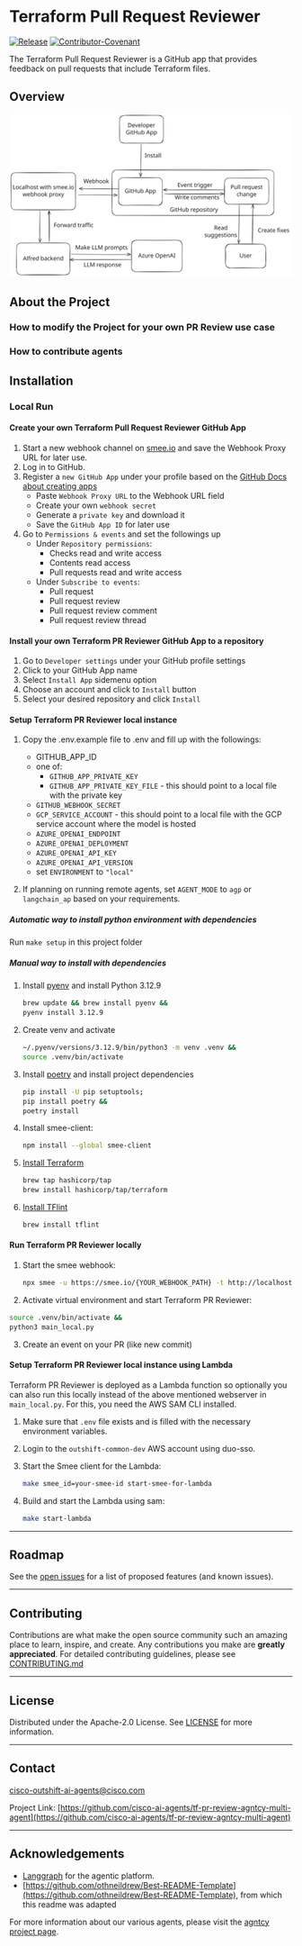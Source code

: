 # Terraform Pull Request Reviewer
[![Release](https://img.shields.io/github/v/release/cisco-ai-agents/tf-pr-review-agntcy-multi-agent?display_name=tag)](CHANGELOG.md)
[![Contributor-Covenant](https://img.shields.io/badge/Contributor%20Covenant-2.1-fbab2c.svg)](CODE_OF_CONDUCT.md)

The Terraform Pull Request Reviewer is a GitHub app that provides feedback on pull requests that include Terraform files.

## Overview

![Overview of Terraform Pull Request Reviewer](./docs/resources/overview.svg)

## About the Project

### How to modify the Project for your own PR Review use case

### How to contribute agents

## Installation

### Local Run

#### Create your own Terraform Pull Request Reviewer GitHub App

1. Start a new webhook channel on [smee.io](https://smee.io/) and save the Webhook Proxy URL for later use.
2. Log in to GitHub.
3. Register a `new GitHub App` under your profile based on the [GitHub Docs about creating apps](https://docs.github.com/en/apps/creating-github-apps/registering-a-github-app/registering-a-github-app#registering-a-github-app)
   - Paste `Webhook Proxy URL` to the Webhook URL field
   - Create your own `webhook secret`
   - Generate a `private key` and download it
   - Save the `GitHub App ID` for later use
4. Go to `Permissions & events` and set the followings up
   - Under `Repository permissions`:
     - Checks read and write access
     - Contents read access
     - Pull requests read and write access
   - Under `Subscribe to events`:
     - Pull request
     - Pull request review
     - Pull request review comment
     - Pull request review thread

#### Install your own Terraform PR Reviewer GitHub App to a repository

1. Go to `Developer settings` under your GitHub profile settings
2. Click to your GitHub App name
3. Select `Install App` sidemenu option
4. Choose an account and click to `Install` button
5. Select your desired repository and click `Install`

#### Setup Terraform PR Reviewer local instance

1. Copy the .env.example file to .env and fill up with the followings:
   - GITHUB_APP_ID
   - one of:
       - `GITHUB_APP_PRIVATE_KEY`
       - `GITHUB_APP_PRIVATE_KEY_FILE` - this should point to a local file with the private key
   - `GITHUB_WEBHOOK_SECRET`
   - `GCP_SERVICE_ACCOUNT` - this should point to a local file with the GCP service account where the model is hosted
   - `AZURE_OPENAI_ENDPOINT`
   - `AZURE_OPENAI_DEPLOYMENT`
   - `AZURE_OPENAI_API_KEY`
   - `AZURE_OPENAI_API_VERSION`
   - set `ENVIRONMENT` to `"local"`

2. If planning on running remote agents, set `AGENT_MODE` to `agp` or `langchain_ap` based on your requirements.

##### Automatic way to install python environment with dependencies

Run `make setup` in this project folder

##### Manual way to install with dependencies

1. Install [pyenv](https://github.com/pyenv/pyenv?tab=readme-ov-file#installation) and install Python 3.12.9
   ```bash
   brew update && brew install pyenv &&
   pyenv install 3.12.9
   ```
2. Create venv and activate
   ```bash
   ~/.pyenv/versions/3.12.9/bin/python3 -m venv .venv &&
   source .venv/bin/activate
   ```
3. Install [poetry](https://python-poetry.org/docs/#installing-manually) and install project dependencies
   ```bash
   pip install -U pip setuptools;
   pip install poetry &&
   poetry install
   ```
4. Install smee-client:
   ```bash
   npm install --global smee-client
   ```
5. [Install Terraform](https://developer.hashicorp.com/terraform/install)
   ```bash
   brew tap hashicorp/tap
   brew install hashicorp/tap/terraform
   ```
6. [Install TFlint](https://github.com/terraform-linters/tflint?tab=readme-ov-file#installation)
   ```bash
   brew install tflint
   ```

#### Run Terraform PR Reviewer locally

1. Start the smee webhook:
   ```bash
   npx smee -u https://smee.io/{YOUR_WEBHOOK_PATH} -t http://localhost:5500/api/webhook
    ```
2.	Activate virtual environment and start Terraform PR Reviewer:
   ```bash
   source .venv/bin/activate &&
   python3 main_local.py
   ```
3. Create an event on your PR (like new commit)

#### Setup Terraform PR Reviewer local instance using Lambda

Terraform PR Reviewer is deployed as a Lambda function so optionally you can also run this locally instead of the above mentioned webserver in `main_local.py`. For this, you need the AWS SAM CLI installed.

1. Make sure that `.env` file exists and is filled with the necessary environment variables.

2. Login to the `outshift-common-dev` AWS account using duo-sso.

3. Start the Smee client for the Lambda:
   ```bash
   make smee_id=your-smee-id start-smee-for-lambda
   ```

4. Build and start the Lambda using sam:
   ```bash
   make start-lambda
   ```


---
## Roadmap

See the [open issues](https://github.com/cisco-ai-agents/tf-pr-review-agntcy-multi-agent/issues) for a list
of proposed features (and known issues).

---
## Contributing

Contributions are what make the open source community such an amazing place to
learn, inspire, and create. Any contributions you make are **greatly
appreciated**. For detailed contributing guidelines, please see
[CONTRIBUTING.md](CONTRIBUTING.md)

---
## License

Distributed under the Apache-2.0 License. See [LICENSE](LICENSE) for more
information.

---
## Contact

[cisco-outshift-ai-agents@cisco.com](mailto:cisco-outshift-ai-agents@cisco.com)

Project Link:
[https://github.com/cisco-ai-agents/tf-pr-review-agntcy-multi-agent](https://github.com/cisco-ai-agents/tf-pr-review-agntcy-multi-agent)

---
## Acknowledgements

- [Langgraph](https://github.com/langchain-ai/langgraph) for the agentic platform.
- [https://github.com/othneildrew/Best-README-Template](https://github.com/othneildrew/Best-README-Template), from which this readme was adapted

For more information about our various agents, please visit the [agntcy project page](https://github.com/agntcy).
